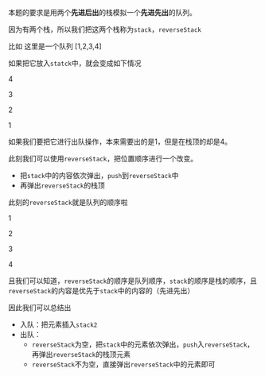 本题的要求是用两个**先进后出**的栈模拟一个**先进先出**的队列。

因为有两个栈，所以我们把这两个栈称为`stack`，`reverseStack`

比如 这里是一个队列 [1,2,3,4]

如果把它放入`statck`中，就会变成如下情况

4

3

2

1

如果我们要把它进行出队操作，本来需要出的是1，但是在栈顶的却是4。

此刻我们可以使用`reverseStack`，把位置顺序进行一个改变。

- 把`stack`中的内容依次弹出，`push`到`reverseStack`中
- 再弹出`reverseStack`的栈顶

此刻的`reverseStack`就是队列的顺序啦

1

2

3

4

且我们可以知道，`reverseStack`的顺序是队列顺序，`stack`的顺序是栈的顺序，且`reverseStack`的内容是优先于`stack`中的内容的（先进先出）

因此我们可以总结出

- 入队：把元素插入`stack2`
- 出队：
  - `reverseStack`为空，把`stack`中的元素依次弹出，`push`入`reverseStack`，再弹出`reverseStack`的栈顶元素
  - `reverseStack`不为空，直接弹出`reverseStack`中的元素即可

